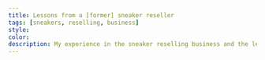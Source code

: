 ```yaml
---
title: Lessons from a [former] sneaker reseller
tags: [sneakers, reselling, business]
style:
color:
description: My experience in the sneaker reselling business and the lessons learned along the way.
---
```


